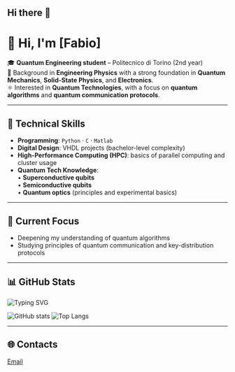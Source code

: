 ## Hi there 👋

# 👋 Hi, I'm **[Fabio]**

🎓 **Quantum Engineering student** – Politecnico di Torino (2nd year)  
🔬 Background in **Engineering Physics** with a strong foundation in **Quantum Mechanics**, **Solid-State Physics**, and **Electronics**.  
⚛️ Interested in **Quantum Technologies**, with a focus on **quantum algorithms** and **quantum communication protocols**.

---

## 🧩 Technical Skills
- **Programming**: `Python` · `C` · `Matlab`
- **Digital Design**: VHDL projects (bachelor-level complexity)
- **High-Performance Computing (HPC)**: basics of parallel computing and cluster usage
- **Quantum Tech Knowledge**:  
  • **Superconductive qubits**  
  • **Semiconductive qubits**  
  • **Quantum optics** (principles and experimental basics)
---

## 🚀 Current Focus
- Deepening my understanding of quantum algorithms  
- Studying principles of quantum communication and key-distribution protocols  

---

## 📊 GitHub Stats
![Typing SVG](https://readme-typing-svg.demolab.com?lines=Welcome+to+my+GitHub+profile!;Quantum+Tech+Enthusiast)

![GitHub stats](https://github-readme-stats.vercel.app/api?username=fabiocalabrese&show_icons=true&theme=radical)
![Top Langs](https://github-readme-stats.vercel.app/api/top-langs/?username=fabiocalabrese&layout=compact&theme=radical)

---

## 🌐 Contacts
[Email](mailto:fabiocalabrese88@gmail.com)
